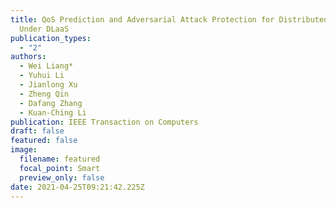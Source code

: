 ```yaml
---
title: QoS Prediction and Adversarial Attack Protection for Distributed Services
  Under DLaaS
publication_types:
  - "2"
authors:
  - Wei Liang*
  - Yuhui Li
  - Jianlong Xu
  - Zheng Qin
  - Dafang Zhang
  - Kuan-Ching Li
publication: IEEE Transaction on Computers
draft: false
featured: false
image:
  filename: featured
  focal_point: Smart
  preview_only: false
date: 2021-04-25T09:21:42.225Z
---
```

